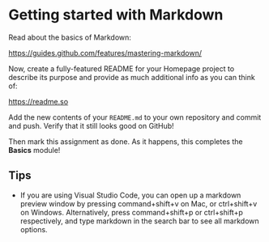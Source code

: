 # Getting started with Markdown

Read about the basics of Markdown:

<https://guides.github.com/features/mastering-markdown/>

Now, create a fully-featured README for your Homepage project to describe its purpose and provide as much additional info as you can think of:

<https://readme.so>

Add the new contents of your `README.md` to your own repository and commit and push. Verify that it still looks good on GitHub!

Then mark this assignment as done. As it happens, this completes the **Basics** module!

## Tips

* If you are using Visual Studio Code, you can open up a markdown preview window by pressing command+shift+v on Mac, or ctrl+shift+v on Windows. Alternatively, press command+shift+p or ctrl+shift+p respectively, and type markdown in the search bar to see all markdown options.